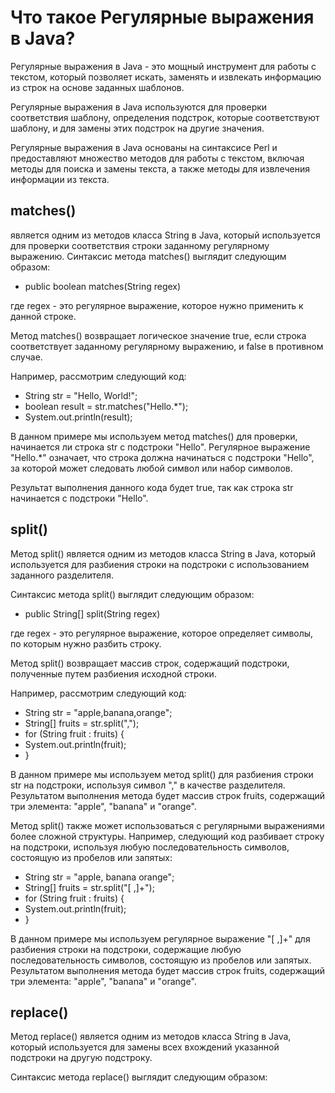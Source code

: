 
# Что такое Регулярные выражения в Java?

Регулярные выражения в Java - это мощный инструмент для работы с текстом, который позволяет искать, 
заменять и извлекать информацию из строк на основе заданных шаблонов. 

Регулярные выражения в Java используются для проверки соответствия шаблону, определения подстрок, 
которые соответствуют шаблону, и для замены этих подстрок на другие значения. 

Регулярные выражения в Java основаны на синтаксисе Perl и предоставляют множество методов для работы с текстом, 
включая методы для поиска и замены текста, а также методы для извлечения информации из текста.

## matches() 

является одним из методов класса String в Java, который используется для проверки соответствия строки заданному регулярному выражению.
Синтаксис метода matches() выглядит следующим образом:

- public boolean matches(String regex)

где regex - это регулярное выражение, которое нужно применить к данной строке.

Метод matches() возвращает логическое значение true, если строка соответствует заданному регулярному выражению, и false в противном случае.

Например, рассмотрим следующий код:

 - String str = "Hello, World!";
- boolean result = str.matches("Hello.*");
- System.out.println(result);

В данном примере мы используем метод matches() для проверки, начинается ли строка str с подстроки "Hello". Регулярное выражение "Hello.*" означает, что строка должна начинаться с подстроки "Hello", за которой может следовать любой символ или набор символов.

Результат выполнения данного кода будет true, так как строка str начинается с подстроки "Hello".


## split()

Метод split() является одним из методов класса String в Java, который используется для разбиения строки на подстроки с использованием заданного разделителя.

Синтаксис метода split() выглядит следующим образом:

- public String[] split(String regex)

где regex - это регулярное выражение, которое определяет символы, по которым нужно разбить строку.

Метод split() возвращает массив строк, содержащий подстроки, полученные путем разбиения исходной строки.

Например, рассмотрим следующий код:

- String str = "apple,banana,orange";
- String[] fruits = str.split(",");
- for (String fruit : fruits) {
- System.out.println(fruit);
- }


В данном примере мы используем метод split() для разбиения строки str на подстроки, используя символ "," в качестве разделителя. Результатом выполнения метода будет массив строк fruits, содержащий три элемента: "apple", "banana" и "orange".

Метод split() также может использоваться с регулярными выражениями более сложной структуры. Например, следующий код разбивает строку на подстроки, используя любую последовательность символов, состоящую из пробелов или запятых:

- String str = "apple, banana orange";
- String[] fruits = str.split("[ ,]+");
- for (String fruit : fruits) {
- System.out.println(fruit);
- }

В данном примере мы используем регулярное выражение "[ ,]+" для разбиения строки на подстроки, содержащие любую последовательность символов, состоящую из пробелов или запятых. Результатом выполнения метода будет массив строк fruits, содержащий три элемента: "apple", "banana" и "orange".

 
## replace()

Метод replace() является одним из методов класса String в Java, который используется для замены всех вхождений указанной подстроки на другую подстроку.

Синтаксис метода replace() выглядит следующим образом: